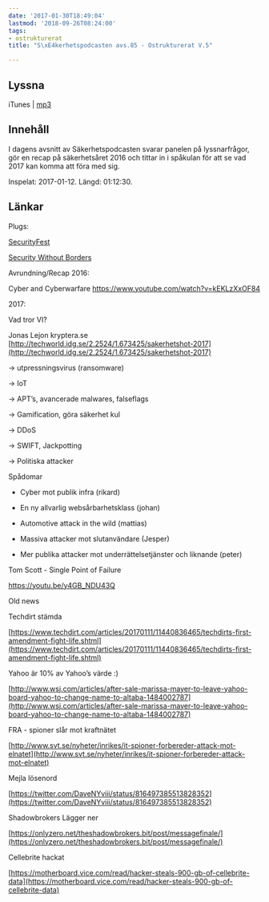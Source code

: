 ```yaml
---
date: '2017-01-30T18:49:04'
lastmod: '2018-09-26T08:24:00'
tags:
- ostrukturerat
title: "S\xE4kerhetspodcasten avs.85 - Ostrukturerat V.5"

---
```

## Lyssna

iTunes \| [mp3](http://traffic.libsyn.com/sakerhetspodcasten/Sakerhetspodcasten_2017-01-12.mp3)

## Innehåll

I dagens avsnitt av Säkerhetspodcasten svarar panelen på lyssnarfrågor, gör en recap
på säkerhetsåret 2016 och tittar in i spåkulan för att se vad 2017 kan komma att föra med sig.

Inspelat: 2017-01-12. Längd: 01:12:30.

## Länkar

Plugs:

[SecurityFest ](http://securityfest.com)

[Security Without Borders](http://securitywithoutborders.org)



Avrundning/Recap 2016:

Cyber and Cyberwarfare https://www.youtube.com/watch?v=kEKLzXxOF84



2017:

Vad tror VI?



Jonas Lejon kryptera.se [http://techworld.idg.se/2.2524/1.673425/sakerhetshot-2017](http://techworld.idg.se/2.2524/1.673425/sakerhetshot-2017)

-&gt; utpressningsvirus (ransomware)

-&gt; IoT

-&gt; APT’s, avancerade malwares, falseflags

-&gt; Gamification, göra säkerhet kul

-&gt; DDoS

-&gt; SWIFT, Jackpotting

-&gt; Politiska attacker



Spådomar

* Cyber mot publik infra (rikard)

* En ny allvarlig websårbarhetsklass (johan)

* Automotive attack in the wild (mattias)

* Massiva attacker mot slutanvändare (Jesper)

* Mer publika attacker mot underrättelsetjänster och liknande (peter)





Tom Scott - Single Point of Failure

https://youtu.be/y4GB_NDU43Q



Old news



Techdirt stämda

[https://www.techdirt.com/articles/20170111/11440836465/techdirts-first-amendment-fight-life.shtml](https://www.techdirt.com/articles/20170111/11440836465/techdirts-first-amendment-fight-life.shtml)



Yahoo är 10% av Yahoo’s värde :)

[http://www.wsj.com/articles/after-sale-marissa-mayer-to-leave-yahoo-board-yahoo-to-change-name-to-altaba-1484002787](http://www.wsj.com/articles/after-sale-marissa-mayer-to-leave-yahoo-board-yahoo-to-change-name-to-altaba-1484002787)



FRA - spioner slår mot kraftnätet

[http://www.svt.se/nyheter/inrikes/it-spioner-forbereder-attack-mot-elnatet](http://www.svt.se/nyheter/inrikes/it-spioner-forbereder-attack-mot-elnatet)



Mejla lösenord

[https://twitter.com/DaveNYviii/status/816497385513828352](https://twitter.com/DaveNYviii/status/816497385513828352)



Shadowbrokers Lägger ner

[https://onlyzero.net/theshadowbrokers.bit/post/messagefinale/](https://onlyzero.net/theshadowbrokers.bit/post/messagefinale/)



Cellebrite hackat

[https://motherboard.vice.com/read/hacker-steals-900-gb-of-cellebrite-data](https://motherboard.vice.com/read/hacker-steals-900-gb-of-cellebrite-data)



